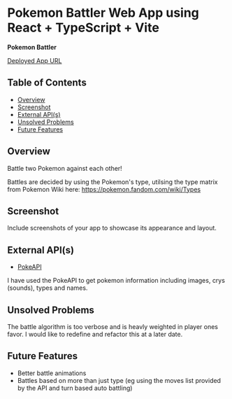 # Pokemon Battler Web App using React + TypeScript + Vite

**Pokemon Battler** 

[Deployed App URL](https://stevespokeapp.netlify.app)

## Table of Contents

- [Overview](#overview)
- [Screenshot](#screenshot)
- [External API(s)](#external-apis)
- [Unsolved Problems](#unsolved-problems)
- [Future Features](#future-features)

## Overview

Battle two Pokemon against each other!

Battles are decided by using the Pokemon's type, utilsing the type matrix from Pokemon Wiki here: https://pokemon.fandom.com/wiki/Types

## Screenshot

Include screenshots of your app to showcase its appearance and layout.

## External API(s)

- [PokeAPI](https://pokeapi.co/)

I have used the PokeAPI to get pokemon information including images, crys (sounds), types and names. 

## Unsolved Problems

The battle algorithm is too verbose and is heavly weighted in player ones favor. I would like to redefine and refactor this at a later date.  

## Future Features

- Better battle animations 
- Battles based on more than just type (eg using the moves list provided by the API and turn based auto battling)
